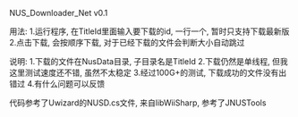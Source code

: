 NUS_Downloader_Net v0.1

用法:
1.运行程序, 在TitleId里面输入要下载的id, 一行一个, 暂时只支持下载最新版
2.点击下载, 会按顺序下载, 对于已经下载的文件会判断大小自动跳过

说明:
1.下载的文件在NusData目录, 子目录名是TitleId
2.下载仍然是单线程, 但我这里测试速度还不错, 虽然不太稳定
3.经过100G+的测试, 下载成功的文件没有出错过
4.有什么问题可以反馈

代码参考了Uwizard的NUSD.cs文件, 来自libWiiSharp, 参考了JNUSTools
